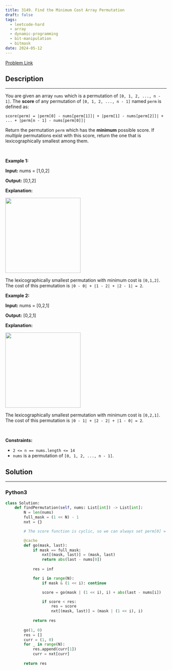```yaml
---
title: 3149. Find the Minimum Cost Array Permutation
draft: false
tags: 
  - leetcode-hard
  - array
  - dynamic-programming
  - bit-manipulation
  - bitmask
date: 2024-05-12
---
```


[Problem Link](https://leetcode.com/problems/find-the-minimum-cost-array-permutation/)

## Description

---
<p>You are given an array <code>nums</code> which is a <span data-keyword="permutation">permutation</span> of <code>[0, 1, 2, ..., n - 1]</code>. The <strong>score</strong> of any permutation of <code>[0, 1, 2, ..., n - 1]</code> named <code>perm</code> is defined as:</p>

<p><code>score(perm) = |perm[0] - nums[perm[1]]| + |perm[1] - nums[perm[2]]| + ... + |perm[n - 1] - nums[perm[0]]|</code></p>

<p>Return the permutation <code>perm</code> which has the <strong>minimum</strong> possible score. If <em>multiple</em> permutations exist with this score, return the one that is <span data-keyword="lexicographically-smaller-array">lexicographically smallest</span> among them.</p>

<p>&nbsp;</p>
<p><strong class="example">Example 1:</strong></p>

<div class="example-block">
<p><strong>Input:</strong> <span class="example-io">nums = [1,0,2]</span></p>

<p><strong>Output:</strong> <span class="example-io">[0,1,2]</span></p>

<p><strong>Explanation:</strong></p>

<p><strong><img alt="" src="https://assets.leetcode.com/uploads/2024/04/04/example0gif.gif" style="width: 235px; height: 235px;" /></strong></p>

<p>The lexicographically smallest permutation with minimum cost is <code>[0,1,2]</code>. The cost of this permutation is <code>|0 - 0| + |1 - 2| + |2 - 1| = 2</code>.</p>
</div>

<p><strong class="example">Example 2:</strong></p>

<div class="example-block">
<p><strong>Input:</strong> <span class="example-io">nums = [0,2,1]</span></p>

<p><strong>Output:</strong> <span class="example-io">[0,2,1]</span></p>

<p><strong>Explanation:</strong></p>

<p><strong><img alt="" src="https://assets.leetcode.com/uploads/2024/04/04/example1gif.gif" style="width: 235px; height: 235px;" /></strong></p>

<p>The lexicographically smallest permutation with minimum cost is <code>[0,2,1]</code>. The cost of this permutation is <code>|0 - 1| + |2 - 2| + |1 - 0| = 2</code>.</p>
</div>

<p>&nbsp;</p>
<p><strong>Constraints:</strong></p>

<ul>
	<li><code>2 &lt;= n == nums.length &lt;= 14</code></li>
	<li><code>nums</code> is a permutation of <code>[0, 1, 2, ..., n - 1]</code>.</li>
</ul>


## Solution

---
### Python3
``` py title='find-the-minimum-cost-array-permutation'
class Solution:
    def findPermutation(self, nums: List[int]) -> List[int]:
        N = len(nums)
        full_mask = (1 << N) - 1
        nxt = {}

        # The score function is cyclic, so we can always set perm[0] = 0 for the smallest lexical order.

        @cache
        def go(mask, last):
            if mask == full_mask:
                nxt[(mask, last)] = (mask, last)
                return abs(last - nums[0])
            
            res = inf

            for i in range(N):
                if mask & (1 << i): continue

                score = go(mask | (1 << i), i) + abs(last - nums[i])

                if score < res:
                    res = score
                    nxt[(mask, last)] = (mask | (1 << i), i)
            
            return res
        
        go(1, 0)
        res = []
        curr = (1, 0)
        for _ in range(N):
            res.append(curr[1])
            curr = nxt[curr]
        
        return res


```

